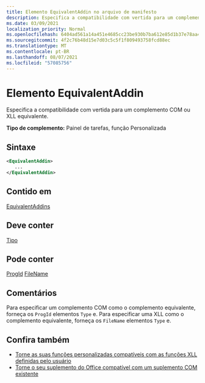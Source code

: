 ```yaml
---
title: Elemento EquivalentAddin no arquivo de manifesto
description: Especifica a compatibilidade com vertida para um complemento COM ou XLL equivalente.
ms.date: 03/09/2021
localization_priority: Normal
ms.openlocfilehash: 6404ad561a14a451e4685cc23be930b7ba612e85d1b37e78aa45f9366becf3bc
ms.sourcegitcommit: 4f2c76b48d15e7d03c5c5f1f809493758fcd88ec
ms.translationtype: MT
ms.contentlocale: pt-BR
ms.lasthandoff: 08/07/2021
ms.locfileid: "57085756"
---
```

# <a name="equivalentaddin-element"></a>Elemento EquivalentAddin

Especifica a compatibilidade com vertida para um complemento COM ou XLL equivalente.

**Tipo de complemento:** Painel de tarefas, função Personalizada

## <a name="syntax"></a>Sintaxe

```XML
<EquivalentAddin>
   ...
</EquivalentAddin>
```

## <a name="contained-in"></a>Contido em

[EquivalentAddins](equivalentaddins.md)

## <a name="must-contain"></a>Deve conter

[Tipo](type.md)

## <a name="can-contain"></a>Pode conter

[ProgId](progid.md) 
 [FileName](filename.md)

## <a name="remarks"></a>Comentários

Para especificar um complemento COM como o complemento equivalente, forneça os `ProgId` elementos `Type` e. Para especificar uma XLL como o complemento equivalente, forneça os `FileName` elementos `Type` e.

## <a name="see-also"></a>Confira também

- [Torne as suas funções personalizadas compatíveis com as funções XLL definidas pelo usuário](../../excel/make-custom-functions-compatible-with-xll-udf.md)
- [Torne o seu suplemento do Office compatível com um suplemento COM existente](../../develop/make-office-add-in-compatible-with-existing-com-add-in.md)